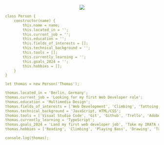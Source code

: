 <p align="center">
  <img src="https://capsule-render.vercel.app/api?type=venom&height=300&color=gradient&text=Hi%20I'm%20Thomas&fontSize=60&descAlign=72&descAlignY=71&descSize=60&animation=fadeIn&strokeWidth=0&reversal=false" />
</p>

```yaml
class Person {
    constructor(name) {
        this.name = name;
        this.located_in = ''; 
        this.current_job = ''; 
        this.education = '';
        this.fields_of_interests = []; 
        this.technical_background = ''; 
        this.tools = []; 
        this.currently_learning = ''; 
        this.goals_2024 = ''; 
        this.hobbies = [];
    }
}

let thomas = new Person('Thomas');

thomas.located_in = 'Berlin, Germany';
thomas.current_job = 'Looking for my first Web Developer role';
thomas.education = 'Multimedia Design';
thomas.fields_of_interests = ['Web Development', 'Climbing', 'Tattoing', 'Design', 'Education', 'Gastronomy'];
thomas.technical_background = 'JavaScript, HTML/CSS';
thomas.tools = ['Visual Studio Code', 'Git', 'Github', 'Trello', 'Adobe Photoshop', 'Adobe Illustrator'];
thomas.currently_learning = 'TypeScript';
thomas.goals_2024 = 'Land my first web developer job', 'Take my IRATA certification', 'Become proficient in Frontend and Backend';
thomas.hobbies = ['Reading', 'Climbing', 'Playing Bass', 'Drawing', 'Tattoing'];

console.log(thomas);

```





<!--
**tompra/tompra** is a ✨ _special_ ✨ repository because its `README.md` (this file) appears on your GitHub profile.

Here are some ideas to get you started:

- 🔭 I’m currently working on ...
- 🌱 I’m currently learning ...
- 👯 I’m looking to collaborate on ...
- 🤔 I’m looking for help with ...
- 💬 Ask me about ...
- 📫 How to reach me: ...
- 😄 Pronouns: ...
- ⚡ Fun fact: ...
-->

